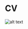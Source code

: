 # CV
![alt text]([https://github.com/[username]/[reponame]/blob/[branch]/image.jpg?raw=true](https://github.com/LakerShot/CV/blob/main/Screenshot%202022-08-15%20at%2008.20.18.png))

